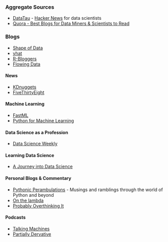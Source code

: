 ### Aggregate Sources

* [DataTau](http://www.datatau.com/) - [Hacker News](https://news.ycombinator.com/) for data scientists
* [Quora - Best Blogs for Data Miners & Scientists to Read](https://www.quora.com/Data-Science/What-are-the-best-blogs-for-data-miners-and-data-scientists-to-read?share=1)

### Blogs

* [Shape of Data](http://shapeofdata.wordpress.com/)
* [yhat](http://blog.yhathq.com/)
* [R-Bloggers](http://www.r-bloggers.com/)
* [Flowing Data](https://flowingdata.com/)

#### News
* [KDnuggets](http://www.kdnuggets.com/)
* [FiveThirtyEight](http://fivethirtyeight.com/)

#### Machine Learning

* [FastML](http://fastml.com/)
* [Python for Machine Learning](http://pythonformachinelearning.wordpress.com/)

#### Data Science as a Profession

* [Data Science Weekly](http://www.datascienceweekly.org/blog)

#### Learning Data Science

* [A Journey into Data Science](http://ajourneyintodatascience.com/)

#### Personal Blogs & Commentary

* [Pythonic Perambulations](https://jakevdp.github.io/) - Musings and ramblings through the world of Python and beyond
* [On the lambda](http://www.onthelambda.com/)
* [Probably Overthinking It](http://allendowney.blogspot.com/)

#### Podcasts
* [Talking Machines](http://www.thetalkingmachines.com/)
* [Partially Dervative](http://www.partiallyderivative.com/)
